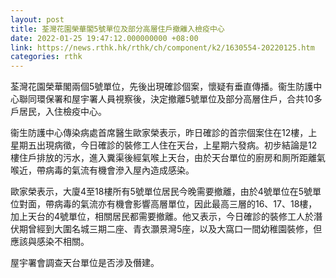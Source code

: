 ```yaml
---
layout: post
title: 荃灣花園榮華閣5號單位及部分高層住戶撤離入檢疫中心
date: 2022-01-25 19:47:12.000000000 +08:00
link: https://news.rthk.hk/rthk/ch/component/k2/1630554-20220125.htm
categories: rthk
---
```


荃灣花園榮華閣兩個5號單位，先後出現確診個案，懷疑有垂直傳播。衞生防護中心聯同環保署和屋宇署人員視察後，決定撤離5號單位及部分高層住戶，合共10多戶居民，入住檢疫中心。

衞生防護中心傳染病處首席醫生歐家榮表示，昨日確診的首宗個案住在12樓，上星期五出現病徵，今日確診的裝修工人住在天台，上星期六發病。初步結論是12樓住戶排放的污水，進入糞渠後經氣喉上天台，由於天台單位的廚房和厠所距離氣喉近，帶病毒的氣流有機會滲入屋內造成感染。

歐家榮表示，大廈4至18樓所有5號單位居民今晚需要撤離，由於4號單位在5號單位對面，帶病毒的氣流亦有機會影響高層單位，因此最高三層的16、17、18樓，加上天台的4號單位，相關居民都需要撤離。他又表示，今日確診的裝修工人於潛伏期曾經到大圍名城三期二座、青衣灝景灣5座，以及大窩口一間幼稚園裝修，但應該與感染不相關。 

屋宇署會調查天台單位是否涉及僭建。
